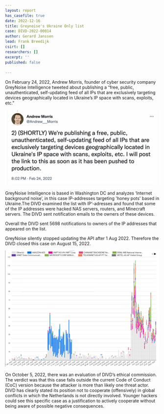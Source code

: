 ```yaml
---
layout: report
has_casefile: true
date: 2022-12-16
title: Greynoise's Ukraine Only list
case: DIVD-2022-00014
author: Gerard Janssen
lead: Frank Breedijk
csirt: []
researchers: []
excerpt: ''
published: false

---
```

On February 24, 2022, Andrew Morris, founder of cyber security company GreyNoise Intelligence tweeted about publishing a “free, public, unauthenticated, self-updating feed of all IPs that are exclusively targeting devices geographically located in Ukraine’s IP space with scans, exploits, etc.” 

![](/uploads/screenshot-andrew-morris.png)

GreyNoise Intelligence is based in Washington DC and analyzes ‘Internet background noise’, in this case IP-addresses targeting 'honey pots' based in Ukraine.The DIVD examined the list with IP’-adresses and found that some of the IP addresses were hacked NAS servers, routers, and Minecraft servers. The DIVD sent notification emails to the owners of these devices.

Overall the DIVD sent 5698 notifications to owners of the IP addresses that appeared on the list.

GreyNoise silently stopped updating the API after 1 Aug 2022. Therefore the DIVD closed this case on August 15, 2022.

![](/uploads/greynoiseukrainonlygraph.png)

On October 5, 2022, there was an evaluation of DIVD’s ethical commission. The verdict was that this case falls outside the current Code of Conduct (CoC) version because the attacker is more than likely one threat actor. DIVD has clearly stated its position not to cooperate (offensively) in global conflicts in which the Netherlands is not directly involved. Younger hackers could see this specific case as a justification to actively cooperate without being aware of possible negative consequences.